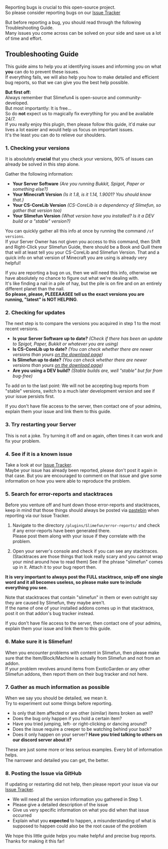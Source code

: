 Reporting bugs is crucial to this open-source project.<br>
So please consider reporting bugs on our [Issue Tracker](https://github.com/TheBusyBiscuit/Slimefun4/issues)

But before reporting a bug, you should read through the following Troubleshooting Guide.<br>
Many issues you come across can be solved on your side and save us a lot of time and effort.

## Troubleshooting Guide

This guide aims to help you at identifying issues and informing you on what **you** can do to prevent these issues.<br>
If everything fails, we will also help you how to make detailed and efficient bug reports, so that we can give you the best help possible.

**But first off:**<br>
Always remember that Slimefun4 is open-source and community-developed.<br>
But most importantly: It is free...<br>
So do **not** expect us to magically fix everything for you and be available 24/7.<br>
If you really enjoy this plugin, then please follow this guide, it'd make our lives a lot easier and would help us focus on important issues.<br>
It's the least you can do to relieve our shoulders.

### 1. Checking your versions

It is absolutely **crucial** that you check your versions, 90% of issues can already be solved in this step alone.<br>

Gather the following information:
* **Your Server Software** *(Are you running Bukkit, Spigot, Paper or something else?)*
* **Your Minecraft Version** *(Is it 1.8, is it 1.14, 1.9001? You should know that.)*
* **Your CS-CoreLib Version** *(CS-CoreLib is a dependency of Slimefun, so gather that version too)*
* **Your Slimefun Version** *(What version have you installed? Is it a DEV build or a "stable" version?)*

You can quickly gather all this info at once by running the command `/sf versions`.<br>
If your Server Owner has not given you access to this command, then Shift and Right-Click your Slimefun Guide, there should be a Book and Quill there that will at least tell you your CS-CoreLib and Slimefun Version. That and a quick info on what version of Minecraft you are using is already very helpful!

If you are reporting a bug on us, then we will need this info, otherwise we have absolutely no chance to figure out what we're dealing with.<br>
It's like finding a nail in a pile of hay, but the pile is on fire and on an entirely different planet than the nail.<br>
**So please, please, PLEEEAASEE tell us the exact versions you are running, "latest" is NOT HELPING**.

### 2. Checking for updates

The next step is to compare the versions you acquired in step 1 to the most recent versions.

* **Is your Server Software up to date?** *(Check if there has been an update to Spigot, Paper, Bukkit or whatever you are using)*
* **Is CS-CoreLib up to date?** *(You can check whether there are newer versions than yours [on the download page](https://thebusybiscuit.github.io/builds/TheBusyBiscuit/CS-CoreLib/master/))*
* **Is Slimefun up to date?** *(You can check whether there are newer versions than yours [on the download page](https://thebusybiscuit.github.io/builds/TheBusyBiscuit/Slimefun4/master/))*
* **Are you using a DEV build?** *(Stable builds are, well "stable" but far from bug-free)*

To add on to the last point: We will not be accepting bug reports from "stable" versions, switch to a much later development version and see if your issue persists first.

If you don't have file access to the server, then contact one of your admins, explain them your issue and link them to this guide.

### 3. Try restarting your Server

This is not a joke. Try turning it off and on again, often times it can work and fix your problem.

### 4. See if it is a known issue

Take a look at our [Issue Tracker](https://github.com/TheBusyBiscuit/Slimefun4/issues).<br>
Maybe your issue has already been reported, please don't post it again in that case.
But you are encouraged to comment on that issue and give some information on how you were able to reproduce the problem.

### 5. Search for error-reports and stacktraces

Before you venture off and hunt down those error-reports and stacktraces, keep in mind that those things should always be posted via [pastebin](https://pastebin.com/) when reporting via our Issue Tracker.

1. Navigate to the directory `/plugins/Slimefun/error-reports/` and check if any error-reports have been generated there.<br>
Please post them along with your issue if they correlate with the problem.

2. Open your server's console and check if you can see any stacktraces.<br>
(Stacktraces are those things that look really scary and you cannot wrap your mind around how to read them)
See if the phrase "slimefun" comes up in it. Attach it to your bug report then.

**It is very important to always post the FULL stacktrace, snip off one single word and it all becomes useless, so please make sure to include everything you see.**

Note that stacktraces that contain "slimefun" in them or even outright say they are caused by Slimefun, they maybe aren't.<br>
If the name of one of your installed addons comes up in that stacktrace, post it on that addon's bug tracker instead.

If you don't have file access to the server, then contact one of your admins, explain them your issue and link them to this guide.

### 6. Make sure it is Slimefun!

When you encounter problems with content in Slimefun, then please make sure that the Item/Block/Machine is actually from Slimefun and not from an addon.<br>
If your problem revolves around items from ExoticGarden or any other Slimefun addons, then report them on their bug tracker and not here.

### 7. Gather as much information as possible

When we say you should be detailed, we mean it.<br>
Try to experiment out some things before reporting.

* Is only that item affected or are other (similar) items broken as well?
* Does the bug only happen if you hold a certain item?
* Have you tried jumping, left- or right-clicking or dancing around?
* Does the issue require a creeper to be watching behind your back?
* Does it only happen on your server? **Have you tried talking to others on our discord server about it?**

These are just some more or less serious examples. Every bit of information helps.<br>
The narrower and detailed you can get, the better.

### 8. Posting the Issue via GitHub

If updating or restarting did not help, then please report your issue via our [Issue Tracker](https://github.com/TheBusyBiscuit/Slimefun4/issues/).

* We will need all the version information you gathered in Step 1.
* Please give a detailed description of the issue
* Give us very specific information on what you did when that issue occurred
* Explain what you **expected** to happen, a misunderstanding of what is supposed to happen could also be the root cause of the problem

We hope this little guide helps you make helpful and precise bug reports.<br>
Thanks for making it this far!
